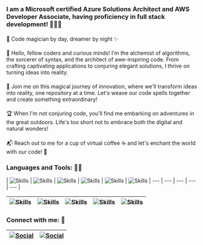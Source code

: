 
### I am a Microsoft certified Azure Solutions Architect and AWS Developer Associate, having proficiency in full stack development! 👨‍💻🚀
####
🚀 Code magician by day, dreamer by night ✨
####
👋 Hello, fellow coders and curious minds! I'm the alchemist of algorithms, the sorcerer of syntax, and the architect of awe-inspiring code. From crafting captivating applications to conjuring elegant solutions, I thrive on turning ideas into reality.
####
🌟 Join me on this magical journey of innovation, where we'll transform ideas into reality, one repository at a time. Let's weave our code spells together and create something extraordinary!
####
🏆 When I'm not conjuring code, you'll find me embarking on adventures in the great outdoors. Life's too short not to embrace both the digital and natural wonders!
####
📬 Reach out to me for a cup of virtual coffee ☕ and let's enchant the world with our code! 💫
### Languages and Tools: 👨‍💻
| ![Skills](https://img.shields.io/badge/.NET-5C2D91?style=for-the-badge&logo=.net&logoColor=white) | ![Skills](https://img.shields.io/badge/Spring-6DB33F?style=for-the-badge&logo=spring&logoColor=white) | ![Skills](https://img.shields.io/badge/Angular-DD0031?style=for-the-badge&logo=angular&logoColor=white) | ![Skills](https://img.shields.io/badge/React-20232A?style=for-the-badge&logo=react&logoColor=61DAFB) | ![Skills](https://img.shields.io/badge/Microsoft_Azure-0089D6?style=for-the-badge&logo=microsoft-azure&logoColor=white) | ![Skills](https://img.shields.io/badge/AWS-%23FF9900.svg?style=for-the-badge&logo=amazon-aws&logoColor=white)
| --- | --- | --- | --- | --- |

| ![Skills](https://img.shields.io/badge/C%23-239120?style=for-the-badge&logo=c-sharp&logoColor=white) | ![Skills](https://img.shields.io/badge/Java-ED8B00?style=for-the-badge&logo=openjdk&logoColor=white) | ![Skills](https://img.shields.io/badge/Python-3776AB?style=for-the-badge&logo=python&logoColor=white) | ![Skills](https://img.shields.io/badge/TypeScript-007ACC?style=for-the-badge&logo=typescript&logoColor=white) | ![Skills](https://img.shields.io/badge/MySQL-005C84?style=for-the-badge&logo=mysql&logoColor=white) |
| --- | --- | --- | --- | --- |



### Connect with me: 🤝

| [![Social](https://img.shields.io/badge/linkedin-0A66C2?style=for-the-badge&logo=linkedin&logoColor=white)](https://www.linkedin.com/in/abhirup-das-740981178/) | [![Social](https://img.shields.io/badge/Instagram-E4405F?style=for-the-badge&logo=instagram&logoColor=white)](https://www.instagram.com/abhirup_aka_abhi/) |
| --- | --- |

